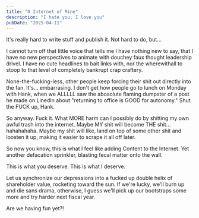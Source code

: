 ```yaml
---
title: "O Internet of Mine"
description: "I hate you; I love you"
pubDate: "2025-04-11"
---
```


It's really hard to write stuff and publish it. Not hard to do, but...

I cannot turn off that little voice that tells me I have nothing new to say, that I have no new perspectives to animate with douchey faux thought leadership drivel. I have no cute headlines to bait links with, nor the wherewithall to stoop to that level of completely bankrupt crap craftery.

None-the-fucking-less, other people keep forcing their shit out directly into the fan. It's... embarrasing. I don't get how people go to lunch on Monday with Hank, when we ALLLLL saw the abosolute flaming dumpster of a post he made on LinedIn about "returning to office is GOOD for autonomy." Shut the FUCK up, Hank.  

So anyway. Fuck it. What MORE harm can I possibly do by shitting my own awful trash into the internet. Maybe MY shit will become THE shit... hahahahaha. Maybe my shit will like, land on top of some other shit and loosten it up, making it easier to scrape it all off later.

So now you know, this is what I feel like adding Content to the Internet. Yet another defacation sprinkler, blasting fecal matter onto the wall.

This is what you deserve. This is what I deserve. 

Let us synchronize our depressions into a fucked up double helix of shareholder value, rocketing toward the sun. If we're lucky, we'll burn up and die sans drama, otherwise, I guess we'll pick up our bootstraps some more and try harder next fiscal year.

Are we having fun yet?!

